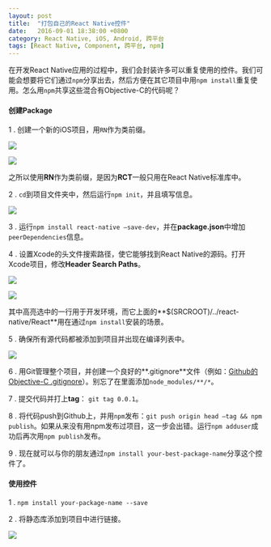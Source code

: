 ```yaml
---
layout: post
title:  "打包自己的React Native控件"
date:   2016-09-01 18:38:00 +0800
category: React Native, iOS, Android, 跨平台
tags: [React Native, Component, 跨平台, npm]
---
```


在开发React Native应用的过程中，我们会封装许多可以重复使用的控件。我们可能会想要将它们通过`npm`分享出去，然后方便在其它项目中用`npm install`重复使用。怎么用`npm`共享这些混合有Objective-C的代码呢？

#### 创建Package

1 . 创建一个新的iOS项目，用`RN`作为类前缀。

![](http://brentvatne.ca/images/packaging/1-new-project.png)

![](http://brentvatne.ca/images/packaging/2-project-name.png)

之所以使用**RN**作为类前缀，是因为**RCT**一般只用在React Native标准库中。

2 . `cd`到项目文件夹中，然后运行`npm init`，并且填写信息。

![](http://brentvatne.ca/images/packaging/3-npm-init.png)

3 . 运行`npm install react-native —save-dev`，并在**package.json**中增加`peerDependencies`信息。

4 . 设置Xcode的头文件搜索路径，使它能够找到React Native的源码。打开Xcode项目，修改**Header Search Paths**。

![](http://brentvatne.ca/images/packaging/4-header-search-paths.png)

![](http://brentvatne.ca/images/packaging/5-header-search-paths.png)

其中高亮选中的一行用于开发环境，而它上面的**$(SRCROOT)/../react-native/React**用在通过`npm install`安装的场景。

5 . 确保所有源代码都被添加到项目并出现在编译列表中。

![](http://brentvatne.ca/images/packaging/6-compile-sources.png)

6 . 用Git管理整个项目，并创建一个良好的**.gitignore**文件（例如：[Github的Objective-C .gitignore](https://github.com/github/gitignore/blob/master/Objective-C.gitignore)）。别忘了在里面添加`node_modules/**/*`。

7 . 提交代码并打上**tag**： `git tag 0.0.1`。

8 . 将代码push到Github上，并用`npm`发布：`git push origin head —tag && npm publish`。如果从来没有用npm发布过项目，这一步会出错。运行`npm adduser`成功后再次用`npm publish`发布。

9 . 现在就可以与你的朋友通过`npm install your-best-package-name`分享这个控件了。

#### 使用控件

1 . `npm install your-package-name --save`

2 . 将静态库添加到项目中进行链接。

![](http://brentvatne.ca/images/packaging/7-add-link.gif)

